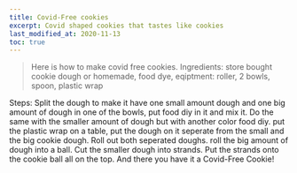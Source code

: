 ```yaml
---
title: Covid-Free cookies
excerpt: Covid shaped cookies that tastes like cookies
last_modified_at: 2020-11-13
toc: true
---
```

>Here is how to make covid free cookies. Ingredients: store bought cookie dough or homemade, food dye,
eqiptment: roller, 2 bowls, spoon,  plastic wrap

Steps: Split the dough to make it have one small amount dough and one big amount of dough in one of the bowls, put food diy in it and mix it. Do the same with the smaller amount of dough but with another color food diy. put the plastic wrap on a table, put the dough on it seperate from the small and the big cookie dough. Roll out both seperated doughs. roll the big amount of dough into a ball. Cut the smaller dough into strands. Put the strands onto the cookie ball all on the top. And there you have it a Covid-Free Cookie!  